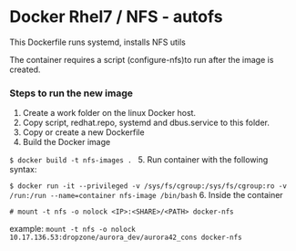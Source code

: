 # Docker Rhel7 / NFS - autofs

This Dockerfile runs systemd, installs NFS utils

The container requires a script (configure-nfs)to run after the image is created.


### Steps to run the new image
1. Create a work folder on the linux Docker host.
2. Copy script, redhat.repo, systemd and dbus.service to this folder.
3. Copy or create a new Dockerfile
4. Build the Docker image

  `$ docker build -t nfs-images . `
5. Run container with the following syntax:

 `$ docker run -it --privileged -v /sys/fs/cgroup:/sys/fs/cgroup:ro -v /run:/run --name=container nfs-image /bin/bash`
6. Inside the container  

  `# mount -t nfs -o nolock <IP>:<SHARE>/<PATH> docker-nfs`

   example:
  `mount -t nfs -o nolock 10.17.136.53:dropzone/aurora_dev/aurora42_cons docker-nfs`
